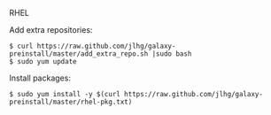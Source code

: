 RHEL


Add extra repositories:

```
$ curl https://raw.github.com/jlhg/galaxy-preinstall/master/add_extra_repo.sh |sudo bash
$ sudo yum update
```

Install packages:

```
$ sudo yum install -y $(curl https://raw.github.com/jlhg/galaxy-preinstall/master/rhel-pkg.txt)
```
